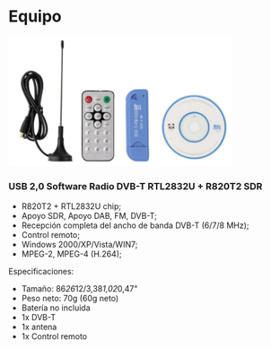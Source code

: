 # Equipo

<img src="sdr.820T2.png" width="400" />

### USB 2,0 Software Radio DVB-T RTL2832U + R820T2 SDR

- R820T2 + RTL2832U chip;
- Apoyo SDR, Apoyo DAB, FM, DVB-T;
- Recepción completa del ancho de banda DVB-T (6/7/8 MHz);
- Control remoto;
- Windows 2000/XP/Vista/WIN7;
- MPEG-2, MPEG-4 (H.264);

Especificaciones:
- Tamaño: 86*26*12/3,38*1,02*0,47"
- Peso neto: 70g (60g neto)
- Batería no incluida
- 1x DVB-T
- 1x antena
- 1x Control remoto
